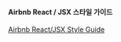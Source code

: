 #### Airbnb React / JSX 스타일 가이드
[Airbnb React/JSX Style Guide](https://github.com/airbnb/javascript/tree/master/react)


